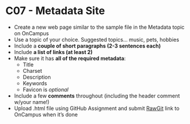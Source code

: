 # C07 - Metadata Site

* Create a new web page similar to the sample file in the Metadata topic on OnCampus 
* Use a topic of your choice. Suggested topics… music, pets, hobbies
* Include a **couple of short paragraphs (2-3 sentences each)** 
* Include **a list of links (at least 2)**
* Make sure it has **all of the required metadata**:
    * Title
    * Charset
    * Description
    * Keywords
    * Favicon is _optional_
* Include a few **comments** throughout (including the header comment w/your name!)
* Upload .html file using GitHub Assignment and submit [RawGit](https://rawgit.com/) link to OnCampus when it’s done
